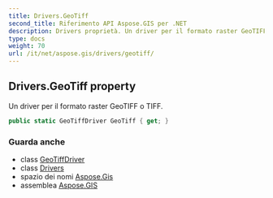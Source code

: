 ```yaml
---
title: Drivers.GeoTiff
second_title: Riferimento API Aspose.GIS per .NET
description: Drivers proprietà. Un driver per il formato raster GeoTIFF o TIFF.
type: docs
weight: 70
url: /it/net/aspose.gis/drivers/geotiff/
---
```

## Drivers.GeoTiff property

Un driver per il formato raster GeoTIFF o TIFF.

```csharp
public static GeoTiffDriver GeoTiff { get; }
```

### Guarda anche

* class [GeoTiffDriver](../../../aspose.gis.formats.geotiff/geotiffdriver/)
* class [Drivers](../)
* spazio dei nomi [Aspose.Gis](../../drivers/)
* assemblea [Aspose.GIS](../../../)


